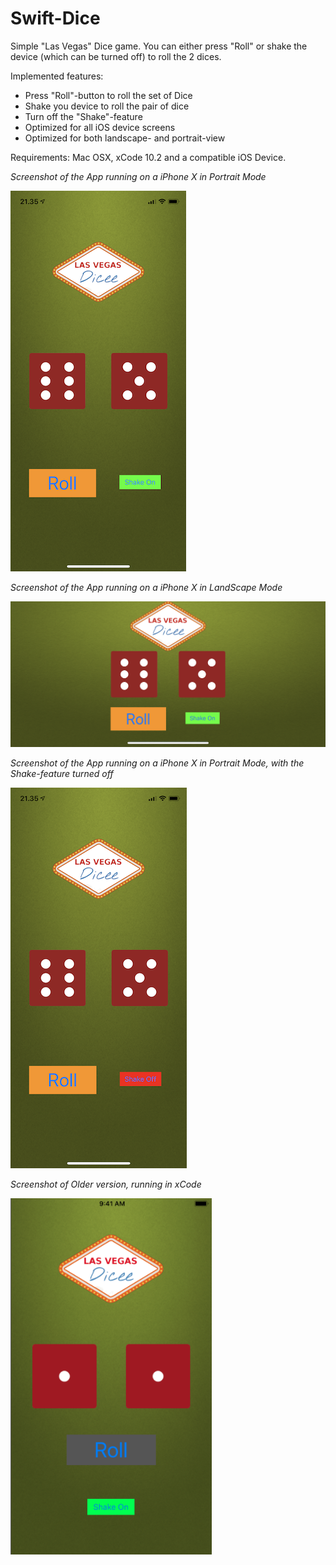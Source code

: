 # Swift-Dice
Simple "Las Vegas" Dice game. 
You can either press "Roll" or shake the device (which can be turned off) to roll the 2 dices. 

Implemented features:

- Press "Roll"-button to roll the set of Dice
- Shake you device to roll the pair of dice
- Turn off the "Shake"-feature
- Optimized for all iOS device screens
- Optimized for both landscape- and portrait-view

Requirements: Mac OSX, xCode 10.2 and a compatible iOS Device.

*Screenshot of the App running on a iPhone X in Portrait Mode*

![screenshotiPhoneXPortaitOn](./dice-iPhoneXOn.png)

*Screenshot of the App running on a iPhone X in LandScape Mode*

![screenshotiPhoneXLandscape](./dice-iPhoneXLandscape.png)

*Screenshot of the App running on a iPhone X in Portrait Mode, with the Shake-feature turned off*

![screenshitiPhoneXPotraitOff](./dice-iPhoneXOff.png)


*Screenshot of Older version, running in xCode*

![xcodeSimiPhone8](./dicegamepicture.png)


